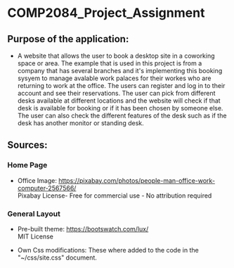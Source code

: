 # COMP2084_Project_Assignment
## Purpose of the application:
- A website that allows the user to book a desktop site in a coworking space or area. The example that is used in this project is from a company that has several branches and it's implementing this booking sysyem to manage avalable work palaces for their workes who are returning to work at the office. The users can register and log in to their account and see their reservations. The user can pick from different desks available at different locations and the website will check if that desk is available for booking or if it has been chosen by someone else. The user can also check the different features of the desk such as if the desk has another monitor or standing desk.
 
## Sources:
### Home Page
- Office Image: https://pixabay.com/photos/people-man-office-work-computer-2567566/  <br />
                Pixabay License-  Free for commercial use - No attribution required
            
### General Layout            
- Pre-built theme:  https://bootswatch.com/lux/ <br />
                 MIT License
                
- Own Css modifications: These where added to the code in the "~/css/site.css" document. <br />

